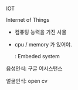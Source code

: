 IOT 

Internet of Things

- 컴퓨팅 능력을 가진 사물

- cpu / memory 가 있어야.

  : Embeded system



음성인식: 구글 어시스턴스

얼굴인식: open cv